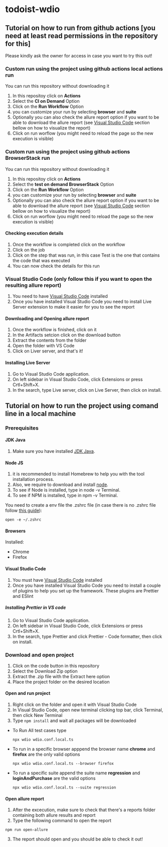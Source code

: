 # todoist-wdio
## Tutorial on how to run from github actions [you need at least read permissions in the repository for this]
Please kindly ask the owner for access in case you want to try this out!
### Custom run using the project using github actions local actions run

You can run this repository without downloading it 

1. In this repositoy click on **Actions**
2. Select the **CI on Demand** Option
3. Click on the **Run Workflow** Option  
4. you can customize your run by selecting **browser** and **suite**
5. Optionally you can also check the allure report option if you want to be able to download the allure report (see [Visual Studio Code]() section bellow on how to visualize the report)
6. Click on run worflow (you might need to reload the page so the new execution is visible)

### Custom run using the project using github actions BrowserStack run

You can run this repository without downloading it 

1. In this repositoy click on **Actions**
2. Select the **test on demand BrowserStack** Option
3. Click on the **Run Workflow** Option  
4. you can customize your run by selecting **browser** and **suite**
5. Optionally you can also check the allure report option if you want to be able to download the allure report (see [Visual Studio Code](https://github.com/Lighting-Sun/wdio-framework/edit/main/README.md#visual-studio-code-only-follow-this-if-you-want-to-open-the-resulting-allure-report) section bellow on how to visualize the report)
6. Click on run worflow (you might need to reload the page so the new execution is visible)

#### Checking execution details

1. Once the workflow is completed click on the workflow
2. Click on the job
3. Click on the step that was run, in this case Test is the one that contains the code that was executed
4. You can now check the details for this run

### Visual Studio Code (only follow this if you want to open the resulting allure report)

1. You need to have [Visual Studio Code](https://code.visualstudio.com/) installed
2. Once you have installed Visual Studio Code you need to install Live Server extension to make it easier for you to see the report

#### Downloading and Opening allure report

1. Once the workflow is finished, click on it
2. In the Artifacts setcion click on the download button
3. Extract the contents from the folder
4. Open the folder with VS Code
5. Click on Liver server, and that's it!


#### Installing Live Server

1. Go to Visual Studio Code application.
2. On left sidebar in Visual Studio Code, click Extensions or press Crtl+Shift+X.
3. In the search, type Live server, click on Live Server, then click on install.

## Tutorial on how to run the project using comand line in a local machine
### Prerequisites
#### JDK Java

1. Make sure you have installed [JDK Java](https://www.oracle.com/java/technologies/downloads/).

#### Node JS

1. it is recommended to install Homebrew to help you with the tool installation process.
2. Also, we require to download and install [node](https://nodejs.org/en/download/).
3. To see if Node is installed, type in node -v Terminal.
4. To see if NPM is installed, type in npm -v Terminal.

You need to create a env file the .zshrc file (in case there is no .zshrc file follow [this guide](https://superuser.com/questions/886132/where-is-the-zshrc-file-on-mac)):
  ```
open -e ~/.zshrc
  ```
#### Browsers

Installed:
* Chrome
* Firefox

#### Visual Studio Code
1. You must have [Visual Studio Code](https://code.visualstudio.com/) installed
2. Once you have installed Visual Studio Code you need to install a couple of plugins to help you set up the framework.
These plugins are Prettier and ESlint

##### Installing Prettier in VS code
1. Go to Visual Studio Code application.
2. On left sidebar in Visual Studio Code, click Extensions or press Crtl+Shift+X.
3. In the search, type Prettier and click Prettier - Code formatter, then click on install.

### Download and open project

1. Click on the code button in this repository
2. Select the Download Zip option
3. Extract the .zip file with the Extract here option
4. Place the project folder on the desired location

#### Open and run project

1. Right click on the folder and open it with Visual Studio Code
2. In Visual Studio Code, open new terminal clicking top bar, click Terminal, then click New Terminal
3. Type `npm install` and wait all packages will be downloaded

* To Run All test cases type
  ```
  npx wdio wdio.conf.local.ts
  ```
* To run in a specific browser apppend the browser name **chrome** and **firefox** are the only valid options
  ```
  npx wdio wdio.conf.local.ts --browser firefox
  ```
* To run a specific suite append the suite name **regression** and **loginAndPurchase** are the valid options
  ```
  npx wdio wdio.conf.local.ts --suite regression
  ```

#### Open allure report

1. After the excecution, make sure to check that there's a reports folder containing both allure results and report
2. Type the following command to open the report
  ```
  npm run open-allure 
  ```
3. The report should open and you should be able to check it out!

